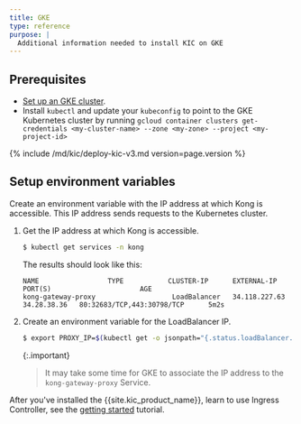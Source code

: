 ```yaml
---
title: GKE
type: reference
purpose: |
  Additional information needed to install KIC on GKE
---
```



## Prerequisites

* [Set up an GKE cluster](https://cloud.google.com/kubernetes-engine/docs/).
* Install `kubectl` and update your `kubeconfig` to point to the GKE Kubernetes cluster by running `gcloud container clusters get-credentials <my-cluster-name> --zone <my-zone> --project <my-project-id>`

{% include /md/kic/deploy-kic-v3.md version=page.version %}

## Setup environment variables

Create an environment variable with the IP address at which Kong is accessible. This IP address sends requests to the
Kubernetes cluster.

1. Get the IP address at which Kong is accessible.

    ```bash
    $ kubectl get services -n kong
    ```
   The results should look like this:
   ```text
   NAME                 TYPE           CLUSTER-IP      EXTERNAL-IP                           PORT(S)                      AGE
   kong-gateway-proxy                   LoadBalancer   34.118.227.63    34.28.38.36   80:32683/TCP,443:30798/TCP      5m2s
   ```
1. Create an environment variable for the LoadBalancer IP.

    ```bash
    $ export PROXY_IP=$(kubectl get -o jsonpath="{.status.loadBalancer.ingress[0].ip}" service -n kong kong-gateway-proxy)
    ```

    {:.important}
    > It may take some time for GKE to associate the IP address to the `kong-gateway-proxy` Service.

After you've installed the {{site.kic_product_name}}, learn to use Ingress Controller, see the [getting started](/kubernetes-ingress-controller/{{page.kong_version}}/get-started/services-and-routes/) tutorial.